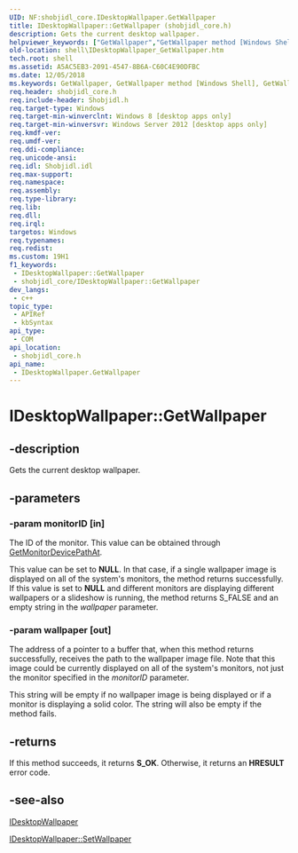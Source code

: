 ```yaml
---
UID: NF:shobjidl_core.IDesktopWallpaper.GetWallpaper
title: IDesktopWallpaper::GetWallpaper (shobjidl_core.h)
description: Gets the current desktop wallpaper.
helpviewer_keywords: ["GetWallpaper","GetWallpaper method [Windows Shell]","GetWallpaper method [Windows Shell]","IDesktopWallpaper interface","IDesktopWallpaper interface [Windows Shell]","GetWallpaper method","IDesktopWallpaper.GetWallpaper","IDesktopWallpaper::GetWallpaper","shell.IDesktopWallpaper_GetWallpaper","shobjidl_core/IDesktopWallpaper::GetWallpaper"]
old-location: shell\IDesktopWallpaper_GetWallpaper.htm
tech.root: shell
ms.assetid: A5AC5EB3-2091-4547-8B6A-C60C4E90DFBC
ms.date: 12/05/2018
ms.keywords: GetWallpaper, GetWallpaper method [Windows Shell], GetWallpaper method [Windows Shell],IDesktopWallpaper interface, IDesktopWallpaper interface [Windows Shell],GetWallpaper method, IDesktopWallpaper.GetWallpaper, IDesktopWallpaper::GetWallpaper, shell.IDesktopWallpaper_GetWallpaper, shobjidl_core/IDesktopWallpaper::GetWallpaper
req.header: shobjidl_core.h
req.include-header: Shobjidl.h
req.target-type: Windows
req.target-min-winverclnt: Windows 8 [desktop apps only]
req.target-min-winversvr: Windows Server 2012 [desktop apps only]
req.kmdf-ver: 
req.umdf-ver: 
req.ddi-compliance: 
req.unicode-ansi: 
req.idl: Shobjidl.idl
req.max-support: 
req.namespace: 
req.assembly: 
req.type-library: 
req.lib: 
req.dll: 
req.irql: 
targetos: Windows
req.typenames: 
req.redist: 
ms.custom: 19H1
f1_keywords:
 - IDesktopWallpaper::GetWallpaper
 - shobjidl_core/IDesktopWallpaper::GetWallpaper
dev_langs:
 - c++
topic_type:
 - APIRef
 - kbSyntax
api_type:
 - COM
api_location:
 - shobjidl_core.h
api_name:
 - IDesktopWallpaper.GetWallpaper
---
```


# IDesktopWallpaper::GetWallpaper


## -description

Gets the current desktop wallpaper.

## -parameters

### -param monitorID [in]

The ID of the monitor. This value can be obtained through <a href="https://docs.microsoft.com/windows/desktop/api/shobjidl_core/nf-shobjidl_core-idesktopwallpaper-getmonitordevicepathat">GetMonitorDevicePathAt</a>.

This value can be set to <b>NULL</b>. In that case, if a single wallpaper image is displayed on all of the system's monitors, the method returns successfully. If this value is set to <b>NULL</b> and different monitors are displaying different wallpapers or a slideshow is running, the method returns S_FALSE and an empty string in the <i>wallpaper</i> parameter.

### -param wallpaper [out]

The address of a pointer to a buffer that, when this method returns successfully, receives the path to the wallpaper image file. Note that this image could be currently displayed on all of the system's monitors, not just the monitor specified in the <i>monitorID</i> parameter.

This string will be empty if no wallpaper image is being displayed or if a monitor is displaying a solid color. The string will also be empty if the method fails.

## -returns

If this method succeeds, it returns <b xmlns:loc="http://microsoft.com/wdcml/l10n">S_OK</b>. Otherwise, it returns an <b xmlns:loc="http://microsoft.com/wdcml/l10n">HRESULT</b> error code.

## -see-also

<a href="https://docs.microsoft.com/windows/desktop/api/shobjidl_core/nn-shobjidl_core-idesktopwallpaper">IDesktopWallpaper</a>



<a href="https://docs.microsoft.com/windows/desktop/api/shobjidl_core/nf-shobjidl_core-idesktopwallpaper-setwallpaper">IDesktopWallpaper::SetWallpaper</a>

